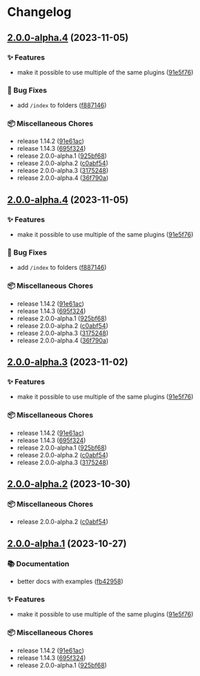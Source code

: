 # Changelog

## [2.0.0-alpha.4](https://github.com/kubb-project/kubb/compare/@kubb/react-v2.0.0-alpha.4...@kubb/react-v2.0.0-alpha.4) (2023-11-05)


### ✨ Features

* make it possible to use multiple of the same plugins ([91e5f76](https://github.com/kubb-project/kubb/commit/91e5f76ecd70d82be1d2855046a9cc97fcf9d7e9))


### 🐞 Bug Fixes

* add `/index` to folders ([f887146](https://github.com/kubb-project/kubb/commit/f88714633e71266b51781729cf4c617145e54798))


### 📦 Miscellaneous Chores

* release 1.14.2 ([91e61ac](https://github.com/kubb-project/kubb/commit/91e61acde1c3824c40f291e1142363eaa95fb1cf))
* release 1.14.3 ([695f324](https://github.com/kubb-project/kubb/commit/695f3242d61ac13f4284f3bdf529a3bc0e353244))
* release 2.0.0-alpha.1 ([925bf68](https://github.com/kubb-project/kubb/commit/925bf686956804aad82ba6480152427aaa6ad4f8))
* release 2.0.0-alpha.2 ([c0abf54](https://github.com/kubb-project/kubb/commit/c0abf54220849007e354f594267cd69086c38b07))
* release 2.0.0-alpha.3 ([3175248](https://github.com/kubb-project/kubb/commit/3175248895d3def0e32fbf87a7ffa45c0c859b68))
* release 2.0.0-alpha.4 ([36f790a](https://github.com/kubb-project/kubb/commit/36f790a8260ce0842ca64852590e59f2c661367c))

## [2.0.0-alpha.4](https://github.com/kubb-project/kubb/compare/@kubb/react-v2.0.0-alpha.3...@kubb/react-v2.0.0-alpha.4) (2023-11-05)


### ✨ Features

* make it possible to use multiple of the same plugins ([91e5f76](https://github.com/kubb-project/kubb/commit/91e5f76ecd70d82be1d2855046a9cc97fcf9d7e9))


### 🐞 Bug Fixes

* add `/index` to folders ([f887146](https://github.com/kubb-project/kubb/commit/f88714633e71266b51781729cf4c617145e54798))


### 📦 Miscellaneous Chores

* release 1.14.2 ([91e61ac](https://github.com/kubb-project/kubb/commit/91e61acde1c3824c40f291e1142363eaa95fb1cf))
* release 1.14.3 ([695f324](https://github.com/kubb-project/kubb/commit/695f3242d61ac13f4284f3bdf529a3bc0e353244))
* release 2.0.0-alpha.1 ([925bf68](https://github.com/kubb-project/kubb/commit/925bf686956804aad82ba6480152427aaa6ad4f8))
* release 2.0.0-alpha.2 ([c0abf54](https://github.com/kubb-project/kubb/commit/c0abf54220849007e354f594267cd69086c38b07))
* release 2.0.0-alpha.3 ([3175248](https://github.com/kubb-project/kubb/commit/3175248895d3def0e32fbf87a7ffa45c0c859b68))
* release 2.0.0-alpha.4 ([36f790a](https://github.com/kubb-project/kubb/commit/36f790a8260ce0842ca64852590e59f2c661367c))

## [2.0.0-alpha.3](https://github.com/kubb-project/kubb/compare/@kubb/react-v2.0.0-alpha.2...@kubb/react-v2.0.0-alpha.3) (2023-11-02)


### ✨ Features

* make it possible to use multiple of the same plugins ([91e5f76](https://github.com/kubb-project/kubb/commit/91e5f76ecd70d82be1d2855046a9cc97fcf9d7e9))


### 📦 Miscellaneous Chores

* release 1.14.2 ([91e61ac](https://github.com/kubb-project/kubb/commit/91e61acde1c3824c40f291e1142363eaa95fb1cf))
* release 1.14.3 ([695f324](https://github.com/kubb-project/kubb/commit/695f3242d61ac13f4284f3bdf529a3bc0e353244))
* release 2.0.0-alpha.1 ([925bf68](https://github.com/kubb-project/kubb/commit/925bf686956804aad82ba6480152427aaa6ad4f8))
* release 2.0.0-alpha.2 ([c0abf54](https://github.com/kubb-project/kubb/commit/c0abf54220849007e354f594267cd69086c38b07))
* release 2.0.0-alpha.3 ([3175248](https://github.com/kubb-project/kubb/commit/3175248895d3def0e32fbf87a7ffa45c0c859b68))

## [2.0.0-alpha.2](https://github.com/kubb-project/kubb/compare/@kubb/react-v2.0.0-alpha.1...@kubb/react-v2.0.0-alpha.2) (2023-10-30)


### 📦 Miscellaneous Chores

* release 2.0.0-alpha.2 ([c0abf54](https://github.com/kubb-project/kubb/commit/c0abf54220849007e354f594267cd69086c38b07))

## [2.0.0-alpha.1](https://github.com/kubb-project/kubb/compare/@kubb/react-v1.14.5...@kubb/react-v2.0.0-alpha.1) (2023-10-27)


### 📚 Documentation

* better docs with examples ([fb42958](https://github.com/kubb-project/kubb/commit/fb429588f213a0ec7973fd64aa24eea17529747a))


### ✨ Features

* make it possible to use multiple of the same plugins ([91e5f76](https://github.com/kubb-project/kubb/commit/91e5f76ecd70d82be1d2855046a9cc97fcf9d7e9))


### 📦 Miscellaneous Chores

* release 1.14.2 ([91e61ac](https://github.com/kubb-project/kubb/commit/91e61acde1c3824c40f291e1142363eaa95fb1cf))
* release 1.14.3 ([695f324](https://github.com/kubb-project/kubb/commit/695f3242d61ac13f4284f3bdf529a3bc0e353244))
* release 2.0.0-alpha.1 ([925bf68](https://github.com/kubb-project/kubb/commit/925bf686956804aad82ba6480152427aaa6ad4f8))
